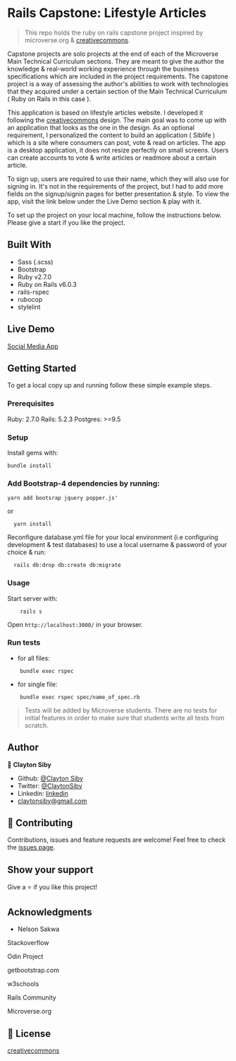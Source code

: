 # Rails Capstone: Lifestyle Articles
> This repo holds the ruby on rails capstone project inspired by microverse.org & [creativecommons](https://www.behance.net/gallery/14554909/liFEsTlye-Mobile-version).

Capstone projects are solo projects at the end of each of the Microverse Main Technical Curriculum sections. They are meant to give the author the knowledge & real-world working experience through the business specifications which are included in the project requirements. The capstone project is a way of assessing the author's abilities to work with technologies that they acquired under a certain section of the Main Technical Curriculum ( Ruby on Rails in this case ).

This application is based on lifestyle articles website. I developed it following the [creativecommons](https://www.behance.net/gallery/14554909/liFEsTlye-Mobile-version) design. The main goal was to come up with an application that looks as the one in the design. As an optional requirement, I personalized the content to build an application ( Siblife ) which is a site where consumers can post, vote & read on articles. The app is a desktop application, it does not resize perfectly on small screens. Users can create accounts to vote & write articles or readmore about a certain article.

To sign up, users are required to use their name, which they will also use for signing in. It's not in the requirements of the project, but I had to add more fields on the signup/signin pages for better presentation & style. To view the app, visit the link below under the Live Demo section & play with it.

To set up the project on your local machine, follow the instructions below. Please give a start if you like the project.

## Built With

- Sass (.scss)
- Bootstrap
- Ruby v2.7.0
- Ruby on Rails v6.0.3
- rails-rspec
- rubocop
- stylelint


## Live Demo

[Social Media App](/)


## Getting Started

To get a local copy up and running follow these simple example steps.

### Prerequisites

Ruby: 2.7.0
Rails: 5.2.3
Postgres: >=9.5

### Setup

Install gems with:

```
bundle install
```

### Add Bootstrap-4 dependencies by running:

```
yarn add bootsrap jquery popper.js'
```

or

```
  yarn install
```

Reconfigure database.yml file for your local environment (i.e configuring development & test databases) to use a local username & password of your choice & run:

```
  rails db:drop db:create db:migrate
```

### Usage

Start server with:

```
    rails s
```

Open `http://localhost:3000/` in your browser.

### Run tests

- for all files:
```
    bundle exec rspec
```

- for single file:

```
    bundle exec rspec spec/name_of_spec.rb
```

> Tests will be added by Microverse students. There are no tests for initial features in order to make sure that students write all tests from scratch.

## Author

:bust_in_silhouette: **Clayton Siby**
- Github: [@Clayton Siby](https://github.com/ClaytonSiby)
- Twitter: [@ClaytonSiby](https://twitter.com/ClaytonSiby)
- Linkedin: [linkedin](https://www.linkedin.com/in/clayton-siby/)
- claytonsiby@gmail.com

## :handshake: Contributing

Contributions, issues and feature requests are welcome!
Feel free to check the [issues page](https://github.com/ClaytonSiby/RoR-Capstone-Lifestyle-articles/issues).

## Show your support

Give a :star:️ if you like this project!

## Acknowledgments

- Nelson Sakwa
<p> Stackoverflow </p>
<p> Odin Project </p>
<p> getbootstrap.com </p>
<p> w3schools </p>
<p> Rails Community </p>
<p> Microverse.org </p>

## :memo: License

[creativecommons](https://creativecommons.org/licenses/by-nc-nd/4.0/)

